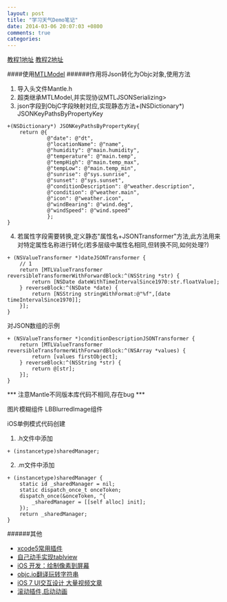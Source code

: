 ```yaml
---
layout: post
title: "学习天气Demo笔记"
date: 2014-03-06 20:07:03 +0800
comments: true
categories: 
---
```


[教程1地址](http://sjpsega.com/blog/2014/02/11/yi--ios-7-best-practices-part-1/)
[教程2地址](http://sjpsega.com/blog/2014/02/15/yi--ios-7-best-practices-part-2/)

<!--more-->
####使用[MTLModel](https://github.com/MantleFramework/Mantle)
######作用将Json转化为Objc对象,使用方法
1. 导入头文件Mantle.h
2. 超类继承MTLModel,并实现协议MTLJSONSerializing>
3. json字段到ObjC字段映射对应,实现静态方法+(NSDictionary*) JSONKeyPathsByPropertyKey

``` objc
+(NSDictionary*) JSONKeyPathsByPropertyKey{
    return @{
             @"date": @"dt",
             @"locationName": @"name",
             @"humidity": @"main.humidity",
             @"temperature": @"main.temp",
             @"tempHigh": @"main.temp_max",
             @"tempLow": @"main.temp_min",
             @"sunrise": @"sys.sunrise",
             @"sunset": @"sys.sunset",
             @"conditionDescription": @"weather.description",
             @"condition": @"weather.main",
             @"icon": @"weather.icon",
             @"windBearing": @"wind.deg",
             @"windSpeed": @"wind.speed"
             };
}
```

4. 若属性字段需要转换,定义静态"属性名+JSONTransformer"方法,此方法用来对特定属性名称进行转化(若多层级中属性名相同,但转换不同,如何处理?)

``` objc
+ (NSValueTransformer *)dateJSONTransformer {
    // 1
    return [MTLValueTransformer reversibleTransformerWithForwardBlock:^(NSString *str) {
        return [NSDate dateWithTimeIntervalSince1970:str.floatValue];
    } reverseBlock:^(NSDate *date) {
        return [NSString stringWithFormat:@"%f",[date timeIntervalSince1970]];
    }];
}

```

对JSON数组的示例

``` objc
+ (NSValueTransformer *)conditionDescriptionJSONTransformer {
    return [MTLValueTransformer reversibleTransformerWithForwardBlock:^(NSArray *values) {
        return [values firstObject];
    } reverseBlock:^(NSString *str) {
        return @[str];
    }];
}

```

*** 注意Mantle不同版本库代码不相同,存在bug ***

图片模糊组件 LBBlurredImage组件



iOS单例模式代码创建

1. .h文件中添加

``` objc
+ (instancetype)sharedManager;
```

2. .m文件中添加

``` objc
+ (instancetype)sharedManager {
    static id _sharedManager = nil;
    static dispatch_once_t onceToken;
    dispatch_once(&onceToken, ^{
        _sharedManager = [[self alloc] init];
    });
    return _sharedManager;
}
```
######其他

* [xcode5常用插件](http://www.cocoachina.com/applenews/devnews/2013/0918/7022.html)
* [自己动手实现tablview](http://blog.jobbole.com/61101/)
* [iOS 开发：绘制像素到屏幕](http://segmentfault.com/a/1190000000390012)
* [objc.io翻译玩转字符串](http://iosinit.com/?p=854)
* [iOS 7 UI交互设计 大量视频文章](https://developer.apple.com/design/)
* [滚动插件,启动动画](https://github.com/5sw/SWParallaxScrollView)